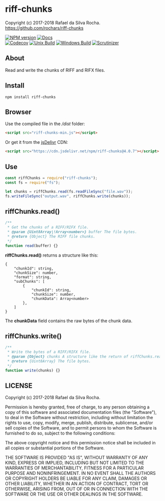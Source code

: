 # riff-chunks
Copyright (c) 2017-2018 Rafael da Silva Rocha.  
https://github.com/rochars/riff-chunks

[![NPM version](https://img.shields.io/npm/v/riff-chunks.svg?style=for-the-badge)](https://www.npmjs.com/package/riff-chunks) [![Docs](https://img.shields.io/badge/docs-online-blue.svg?style=for-the-badge)](https://rochars.github.io/riff-chunks/index.html)  
[![Codecov](https://img.shields.io/codecov/c/github/rochars/riff-chunks.svg?style=flat-square)](https://codecov.io/gh/rochars/riff-chunks) [![Unix Build](https://img.shields.io/travis/rochars/riff-chunks.svg?style=flat-square)](https://travis-ci.org/rochars/riff-chunks) [![Windows Build](https://img.shields.io/appveyor/ci/rochars/riff-chunks.svg?style=flat-square&logo=appveyor)](https://ci.appveyor.com/project/rochars/riff-chunks) [![Scrutinizer](https://img.shields.io/scrutinizer/g/rochars/riff-chunks.svg?style=flat-square&logo=scrutinizer)](https://scrutinizer-ci.com/g/rochars/riff-chunks/)

## About
Read and write the chunks of RIFF and RIFX files.

## Install
```
npm install riff-chunks
```

## Browser
Use the compiled file in the */dist* folder:
```html
<script src="riff-chunks-min.js"></script>
```

Or get it from the [jsDelivr](https://www.jsdelivr.com) CDN:
```html
<script src="https://cdn.jsdelivr.net/npm/riff-chunks@4.0.7"></script>
```

## Use
```javascript
const riffChunks = require("riff-chunks");
const fs = require("fs");

let chunks = riffChunks.read(fs.readFileSync("file.wav"));
fs.writeFileSync("output.wav", riffChunks.write(chunks));
```

## riffChunks.read()
```javascript
/**
 * Get the chunks of a RIFF/RIFX file.
 * @param {Uint8Array|!Array<number>} buffer The file bytes.
 * @return {Object} The RIFF file chunks.
 */
function read(buffer) {}
```

**riffChunks.read()** returns a structure like this:
```
{
    "chunkId": string,
    "chunkSize": number,
    "format": string,
    "subChunks": [
        {
            "chunkId": string,
            "chunkSize": number,
            "chunkData": Array<number>
        },
    ]
}
```

The **chunkData** field contains the raw bytes of the chunk data.

## riffChunks.write()
```javascript
/**
 * Write the bytes of a RIFF/RIFX file.
 * @param {Object} chunks A structure like the return of riffChunks.read().
 * @return {Uint8Array} The file bytes.
 */
function write(chunks) {}
```

## LICENSE
Copyright (c) 2017-2018 Rafael da Silva Rocha.

Permission is hereby granted, free of charge, to any person obtaining
a copy of this software and associated documentation files (the
"Software"), to deal in the Software without restriction, including
without limitation the rights to use, copy, modify, merge, publish,
distribute, sublicense, and/or sell copies of the Software, and to
permit persons to whom the Software is furnished to do so, subject to
the following conditions:

The above copyright notice and this permission notice shall be
included in all copies or substantial portions of the Software.

THE SOFTWARE IS PROVIDED "AS IS", WITHOUT WARRANTY OF ANY KIND,
EXPRESS OR IMPLIED, INCLUDING BUT NOT LIMITED TO THE WARRANTIES OF
MERCHANTABILITY, FITNESS FOR A PARTICULAR PURPOSE AND
NONINFRINGEMENT. IN NO EVENT SHALL THE AUTHORS OR COPYRIGHT HOLDERS BE
LIABLE FOR ANY CLAIM, DAMAGES OR OTHER LIABILITY, WHETHER IN AN ACTION
OF CONTRACT, TORT OR OTHERWISE, ARISING FROM, OUT OF OR IN CONNECTION
WITH THE SOFTWARE OR THE USE OR OTHER DEALINGS IN THE SOFTWARE.
